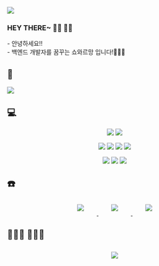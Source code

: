 <p>
<img src="https://capsule-render.vercel.app/api?type=waving&color=abd79e&height=250&section=header&text=Almendra%20Pistacho!!🍦&fontSize=80&animation=twinkling&fontColor=FFFFFF" />
<p/>


### HEY THERE~ 👋🏻 👋🏻
<div>- 안녕하세요!!</div>
<div>- 백엔드 개발자를 꿈꾸는 쇼와르망 입니다!🧑🏻‍💻 </div>

## 📃

<p>
  <img src="https://github-readme-stats.vercel.app/api?username=pistachio02&show_icons=true&theme=vue"/>
</p>

## 💻 

<p align="center">
  <img src="https://img.shields.io/badge/Javascript-abd79e?style=flat&logo=JavaScript&logoColor=FFFFFF"/>
  <img src="https://img.shields.io/badge/Node.js-abd79e?style=flat&logo=Node.js&logoColor=FFFFFF"/>
</p>

<p align="center">
  <img src="https://img.shields.io/badge/React-abd79e?style=flat&logo=React&logoColor=FFFFFF"/>
  <img src="https://img.shields.io/badge/express-abd79e?style=flat&logo=express&logoColor=FFFFFF"/>
  <img src="https://img.shields.io/badge/mysql-abd79e?style=flat&logo=mysql&logoColor=FFFFFF"/>
  <img src="https://img.shields.io/badge/sequelize-abd79e?style=flat&logo=sequelize&logoColor=FFFFFF"/>
</p>

<p align="center">
  <img src="https://img.shields.io/badge/amazonaws-abd79e?style=flat&logo=amazonaws&logoColor=FFFFFF"/>
  <img src="https://img.shields.io/badge/html-abd79e?style=flat&logo=html5&logoColor=FFFFFF"/>
  <img src="https://img.shields.io/badge/jsonwebtokens-abd79e?style=flat&logo=jsonwebtokens&logoColor=FFFFFF"/>
</p>


## ☎️

<div align="center">
    <a href="mailto:wiaptm0219@gmail.com" target="_blank">
        <img 
            src="https://img.shields.io/badge/Gmail-abd79e?style=flat&logo=gmail&logoColor=FFFFFF"
            style="height: auto; margin-left: 20px; margin-right: 20px; padding: 10px;"/>
    </a>
    <a href="https://www.instagram.com/jungjh___/" target="_blank">
        <img 
            src="https://img.shields.io/badge/Instagram-abd79e?style=flat&logo=instagram&logoColor=FFFFFF"
            style="height: auto; margin-left: 20px; margin-right: 20px; padding: 10px;"/>
    </a>
    <a href="https://velog.io/@pistachio02" target="_blank">
        <img 
            src="https://img.shields.io/badge/Velog-abd79e?style=flat&logo=blogger&logoColor=FFFFFF"
            style="height: auto; margin-left: 20px; margin-right: 20px; padding: 10px;"/>
    </a>
</div>

## 🤷🏻‍♂️ 🤷🏻‍♂️

<p align="down">
  <div align=center>
    <img 
            src="https://hits.seeyoufarm.com/api/count/incr/badge.svg?url=https%3A%2F%2Fgithub.com%2Fpistachio02&count_bg=%2379C83D&title_bg=%23555555&icon=&icon_color=abd79e&title=hits&edge_flat=falseF"
            style="height: auto; margin-left: 20px; margin-right: 20px; padding: 10px;"/>
  </div>
</p>
